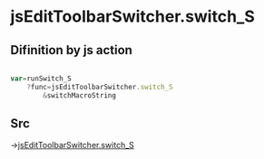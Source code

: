 # jsEditToolbarSwitcher.switch_S

## Difinition by js action

```js.js

var=runSwitch_S
	?func=jsEditToolbarSwitcher.switch_S
		&switchMacroString
```

## Src

->[jsEditToolbarSwitcher.switch_S](https://github.com/puutaro/CommandClick/blob/master/app/src/main/java/com/puutaro/commandclick/fragment_lib/terminal_fragment/js_interface/toolbar/JsEditToolbarSwitcher.kt#L29)


